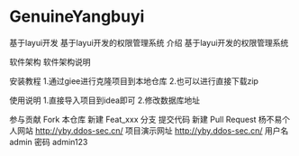 # GenuineYangbuyi
基于layui开发
基于layui开发的权限管理系统
介绍
基于layui开发的权限管理系统

软件架构
软件架构说明

安装教程
1.通过giee进行克隆项目到本地仓库 2.也可以进行直接下载zip

使用说明
1.直接导入项目到idea即可 2.修改数据库地址

参与贡献
Fork 本仓库
新建 Feat_xxx 分支
提交代码
新建 Pull Request
杨不易个人网站 http://yby.ddos-sec.cn/
项目演示网址 http://yby.ddos-sec.cn/ 用户名 admin 密码 admin123
